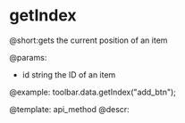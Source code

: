 getIndex
=============

@short:gets the current position of an item

@params:
- id 		string		 the ID of an item




@example:
toolbar.data.getIndex("add_btn");

@template: api_method
@descr: